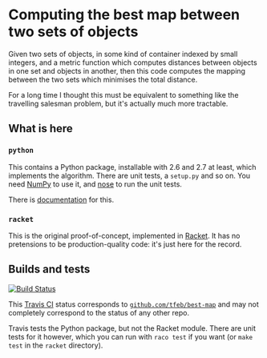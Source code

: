 # Computing the best map between two sets of objects
Given two sets of objects, in some kind of container indexed by small
integers, and a metric function which computes distances between
objects in one set and objects in another, then this code computes the
mapping between the two sets which minimises the total distance.

For a long time I thought this must be equivalent to something like
the travelling salesman problem, but it's actually much more
tractable.

## What is here

### `python`
This contains a Python package, installable with 2.6 and 2.7 at least,
which implements the algorithm.  There are unit tests, a `setup.py`
and so on.  You need [NumPy](http://www.numpy.org/) to use it, and
[nose](https://nose.readthedocs.io/en/latest/) to run the unit tests.

There is [documentation](python/README.md) for this.

### `racket`
This is the original proof-of-concept, implemented in
[Racket](http://racket-lang.org/).  It has no pretensions to be
production-quality code: it's just here for the record.

## Builds and tests
[![Build Status](https://travis-ci.org/tfeb/best-map.svg)](https://travis-ci.org/tfeb/best-map)

This [Travis CI](https://travis-ci.org/) status corresponds to
[`github.com/tfeb/best-map`](https://github.com/tfeb/best-map) and may
not completely correspond to the status of any other repo.

Travis tests the Python package, but not the Racket module.  There are
unit tests for it however, which you can run with `raco test` if you
want (or `make test` in the `racket` directory).